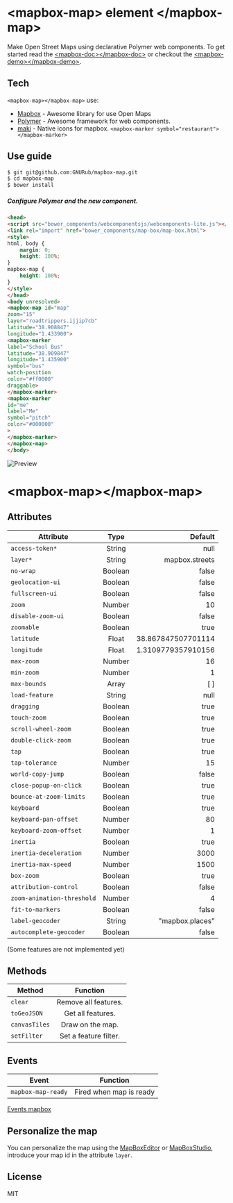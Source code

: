 &lt;mapbox-map&gt; element &lt;/mapbox-map&gt;
==========================================

Make Open Street Maps using declarative Polymer web components. To get started read the [&lt;mapbox-doc&gt;&lt;/mapbox-doc&gt;] or checkout the [&lt;mapbox-demo&gt;&lt;/mapbox-demo&gt;].


Tech
-----------

`<mapbox-map></mapbox-map>` use:
* [Mapbox] - Awesome library for use Open Maps
* [Polymer] - Awesome framework for web components.
* [maki] - Native icons for mapbox. `<mapbox-marker symbol="restaurant"></mapbox-marker>`

Use guide
--------------
<!-- ##### Install mapbox-map component using [bower].

```bash
$ bower install mapbox-map

``` -->

```bash
$ git git@github.com:GNURub/mapbox-map.git
$ cd mapbox-map
$ bower install
```

##### Configure Polymer and the new component.

```html
<head>
<script src="bower_components/webcomponentsjs/webcomponents-lite.js"></script>
<link rel="import" href="bower_components/map-box/map-box.html">
<style>
html, body {
	margin: 0;
	height: 100%;
}
mapbox-map {
	height: 100%;
}
</style>
</head>
<body unresolved>
<mapbox-map id="map"
zoom="15"
layer="roadtrippers.ijjip7cb"
latitude="38.908847"
longitude="1.433900">
<mapbox-marker
label="School Bus"
latitude="38.909847"
longitude="1.435900"
symbol="bus"
watch-position
color="#ff0000"
draggable>
</mapbox-marker>
<mapbox-marker
id="me"
label="Me"
symbol="pitch"
color="#000000"
>
</mapbox-marker>
</mapbox-map>
</body>
```

![Preview][1]

# &lt;mapbox-map&gt;&lt;/mapbox-map&gt;

Attributes
----------

| Attribute        				   | Type    | Default            |
| -------------------------- | :-----: | -----------------: |
| `access-token*`   				 | String  | null               |
| `layer*`          				 | String  | mapbox.streets     |
| `no-wrap`         				 | Boolean | false              |
| `geolocation-ui`  				 | Boolean | false              |
| `fullscreen-ui`   				 | Boolean | false              |
| `zoom`            				 | Number  | 10                 |
| `disable-zoom-ui`					 | Boolean | false              |
| `zoomable`        				 | Boolean | true               |
| `latitude`                 | Float   | 38.867847507701114 |
| `longitude`                | Float   | 1.3109779357910156 |
| `max-zoom`                 | Number  | 16                 |
| `min-zoom`                 | Number  | 1                  |
| `max-bounds`    				   | Array   | [ ]                |
| `load-feature`  				   | String  | null               |
| `dragging`      				   | Boolean | true               |
| `touch-zoom`         			 | Boolean | true               |
| `scroll-wheel-zoom`        | Boolean | true               |
| `double-click-zoom`        | Boolean | true               |
| `tap`                      | Boolean | true               |
| `tap-tolerance`            | Number  | 15                 |
| `world-copy-jump`          | Boolean | false              |
| `close-popup-on-click`     | Boolean | true               |
| `bounce-at-zoom-limits`    | Boolean | true               |
| `keyboard`                 | Boolean | true               |
| `keyboard-pan-offset`      | Number  | 80                 |
| `keyboard-zoom-offset`     | Number  | 1                  |
| `inertia`                  | Boolean | true               |
| `inertia-deceleration`     | Number  | 3000               |
| `inertia-max-speed`        | Number  | 1500               |
| `box-zoom`                 | Boolean | true               |
| `attribution-control`      | Boolean | false              |
| `zoom-animation-threshold` | Number  | 4                  |
| `fit-to-markers`           | Boolean | false              |
| `label-geocoder`           | String  | "mapbox.places"    |
| `autocomplete-geocoder`    | Boolean | false              |
(Some features are not implemented yet)

Methods
--------

| Method          | Function               |
| --------------- | :--------------------: |
| `clear`         | Remove all features.   |
| `toGeoJSON`     | Get all features.      |
| `canvasTiles`   | Draw on the map.       |
| `setFilter`     | Set a feature filter.  |

Events
------
| Event                | Function                       |
| -------------------- | :----------------------------: |
| `mapbox-map-ready`     | Fired when map is ready      |
[Events mapbox]

<!-- # &lt;mapbox-marker&gt;&lt;/mapbox-marker&gt;

Attributes
----------
| Attribute       | Type    | Default            |
| --------------- | :-----: | -----------------: |
| `latitude`      | Float   | 0                  |
| `longitude`     | Float   | 0                  |
| `symbol`        | String  | null               |
| `color`         | String  | null               |
| `size`          | String  | null               |
| `label`         | String  | null               |


##### Params for Icon
| Param             | Type    | Default   |
| ----------------- | :-----: | --------: |
| `icon`            | String  |  null     |
| `iconUrl`         | URL     |  null     |
| `iconRetinaUrl`   | URL     |  null     |
| `iconSize`        | Array   | [35, 45]  |
| `iconAnchor`      | Array   | [17, 42]  |
| `popupAnchor`     | Array   | [1, -32]  |
| `shadowUrl`       | URL     | null      |
| `shadowRetinaUrl` | URL     | null      |
| `shadowSize`      | Array   | [36, 16]  |
| `shadowAnchor`    | Array   | [10, 12]  |
| `markerColor`     | String  | '#ff0000' |


Methods
-------

Events
------
| Even                |   Function                                           	|
| ------------------- | :----------------------------:												|
| `dblclick-marker`   | Fired when double clicked     										    |
| `click-marker`      | Fired when clicked.          												  |
| `move-marker`       | Fired when the marker is moved via latitude/longitude |
| `dragstart-marker`  | Fired when drag starts.        												|
| `dragend-marker`    | Fired when drag ends.          												|
| `drag-marker`       | Fired when dragged.            												|
| `remove-marker`     | Fired when marker is removed.  												|
| `popupmapbox-marker`  | Fired when the popup is mapboxed.												|
| `popupclose-marker` | Fired when the popup is closed.												|

# &lt;mapbox-icon&gt;&lt;/mapbox-icon&gt;

# &lt;mapbox-cluseter&gt;&lt;/mapbox-cluseter&gt;

# &lt;mapbox-circle&gt;&lt;/mapbox-circle&gt;

# &lt;mapbox-polyline&gt;&lt;/mapbox-polyline&gt;

# &lt;mapbox-polygon&gt;&lt;/mapbox-polygon&gt;

# &lt;mapbox-layers&gt;&lt;/mapbox-layers&gt;

# &lt;mapbox-layer&gt;&lt;/mapbox-layer&gt;

# &lt;mapbox-grid&gt;&lt;/mapbox-grid&gt; -->

<!-- # &lt;mapbox-search&gt;&lt;/mapbox-search&gt;

Properties
----------
| Property        | Type    | Funtion                            |
| --------------- | :-----: | ---------------------------------: |
| `result`        | Object  | Returns an object with the results |

Attributes
----------
| Attribute       | Type    | Function                           |
| --------------- | :-----: | ---------------------------------: |
| `query`         | Array   | Array that contains the querys     |
| `accessToken`   | String  | String whit the access token       |

Events
------
| Even                    |   Function                               |
| ----------------------- | :-------------------------------------:	 |
| `mapbox-search-results`   | Fired it when the result is available.   | -->

Personalize the map
-------------------
You can personalize the map using the [MapBoxEditor] or [MapBoxStudio], introduce your map id in the attribute `layer`.


License
-------
MIT


[&lt;mapbox-demo&gt;&lt;/mapbox-demo&gt;]:https://ruben96.github.io/mapbox-map/components/mapbox-map/demo.html
[&lt;mapbox-doc&gt;&lt;/mapbox-doc&gt;]:https://ruben96.github.io/mapbox-map
[Polymer]:http://www.polymer-project.org/
[MapBoxEditor]:https://www.mapbox.com/editor
[MapBoxStudio]:https://www.mapbox.com/mapbox-studio/
[Mapbox]:https://www.mapbox.com/
[Events mapbox]:https://www.mapbox.com/mapbox.js/api/v2.2.1/l-map-class/#map-events
[maki]:https://www.mapbox.com/maki/
[bower]:http://bower.io/
[1]:http://i.imgur.com/riDWm8w.jpg
